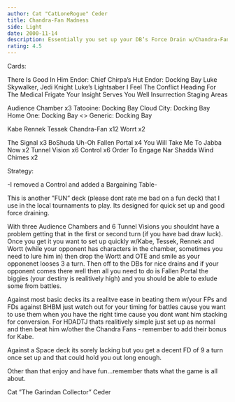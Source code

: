 ```yaml
---
author: Cat "CatLoneRogue" Ceder
title: Chandra-Fan Madness
side: Light
date: 2000-11-14
description: Essentially you set up your DB’s Force Drain w/Chandra-Fans and Fallen Portal their guys.
rating: 4.5
---
```

Cards: 

There Is Good In Him
Endor: Chief Chirpa’s Hut
Endor: Docking Bay
Luke Skywalker, Jedi Knight
Luke’s Lightsaber
I Feel The Conflict
Heading For The Medical Frigate
Your Insight Serves You Well
Insurrection
Staging Areas

Audience Chamber x3
Tatooine: Docking Bay
Cloud City: Docking Bay
Home One: Docking Bay
<> Generic: Docking Bay

Kabe
Rennek
Tessek
Chandra-Fan x12
Worrt x2

The Signal x3
BoShuda
Uh-Oh
Fallen Portal x4
You Will Take Me To Jabba Now x2
Tunnel Vision x6
Control x6
Order To Engage
Nar Shadda Wind Chimes x2


Strategy: 

-I removed a Control and added a Bargaining Table-

This is another ”FUN” deck (please dont rate me bad on a fun deck) that I use in the local tournaments to play. Its designed for quick set up and good force draining.

With three Audience Chambers and 6 Tunnel Visions you shouldnt have a problem getting that in the first or second turn (if you have bad draw luck). Once you get it you want to set up quickly w/Kabe, Tessek, Rennek and Wortt (while your opponent has characters in the chamber, sometimes you need to lure him in) then drop the Wortt and OTE and smile as your opponenet looses 3 a turn. Then off to the DBs for nice drains and if your opponent comes there well then all you need to do is Fallen Portal the biggies (your destiny is realitively high) and you should be able to exlude some from battles.

Against most basic decks its a realitve ease in beating them w/your FPs and FDs against BHBM just watch out for your timing for battles cause you want to use them when you have the right time cause you dont want him stacking for conversion. For HDADTJ thats realitively simple just set up as normal and then beat him w/other the Chandra Fans - remember to add their bonus for Kabe.

Against a Space deck its sorely lacking but you get a decent FD of 9 a turn once set up and that could hold you out long enough.

Other than that enjoy and have fun...remember thats what the game is all about.

Cat ”The Garindan Collector” Ceder  